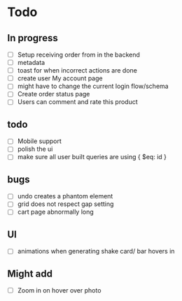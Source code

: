 # Todo

## In progress

- [ ] Setup receiving order from in the backend
- [ ] metadata
- [ ] toast for when incorrect actions are done
- [ ] create user My account page
- [ ] might have to change the current login flow/schema
- [ ] Create order status page
- [ ] Users can comment and rate this product

## todo

- [ ] Mobile support
- [ ] polish the ui
- [ ] make sure all user built queries are using { $eq: id }

## bugs

- [ ] undo creates a phantom element
- [ ] grid does not respect gap setting
- [ ] cart page abnormally long

## UI

- [ ] animations when generating shake card/ bar hovers in

## Might add

- [ ] Zoom in on hover over photo
